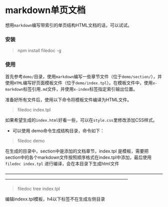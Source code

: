 markdown单页文档
======

想用`markdown`编写带索引的单页结构HTML文档的话，可以试试。

### 安装

>	npm install filedoc -g

### 使用

首先参考`demo/`目录，使用`markdown`编写一些章节文件（位于`demo/section/`），并使用`HTML`编写好页面模板文件（位于`demo/index.tpl`）。在模板文件中，使用`x-markdown`标签引用`.md`文件，并使用`x-index`标签指定索引输出位置。

准备好所有文件后，使用以下命令将模板文件编译为HTML文件。

>	filedoc index.tpl

如果希望生成的`index.html`好看一些，可以在`style.css`里修改添加CSS样式。

- 可以使用 demo命令生成结构目录，命令如下：

> filedoc demo

在生成的目录中，section中是添加的文档章节，index.tpl 是模板，需要把section中的各个markdown文件按照顺序格式在index.tpl中添加，最后使用
`filedoc index.tpl` 进行编译，会在本目录下生成html文件

————————————————————————————————————————————————————————————————
> filedoc tree index.tpl

编辑indexx.tpl模板，h4以下标签不在生成左侧目录

